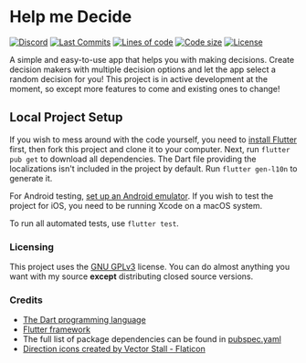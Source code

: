 # Help me Decide

[![Discord](https://img.shields.io/discord/765328952495046696)](https://discord.gg/Q27rN7b)
[![Last Commits](https://img.shields.io/github/last-commit/TheCreator69/HelpMeDecide?logo=git&logoColor=white)](https://github.com/TheCreator69/HelpMeDecide/commits/master)
[![Lines of code](https://img.shields.io/tokei/lines/github/TheCreator69/HelpMeDecide)](https://github.com/TheCreator69/HelpMeDecide)
[![Code size](https://img.shields.io/github/languages/code-size/TheCreator69/HelpMeDecide?logo=github&logoColor=white)](https://github.com/TheCreator69/HelpMeDecide)
[![License](https://img.shields.io/github/license/TheCreator69/HelpMeDecide?logo=open-source-initiative&logoColor=green)](https://github.com/TheCreator69/HelpMeDecide/blob/master/COPYING)

A simple and easy-to-use app that helps you with making decisions.
Create decision makers with multiple decision options and let the app select a random decision for you!
This project is in active development at the moment, so except more features to come and existing ones to change!

## Local Project Setup

If you wish to mess around with the code yourself, you need to [install Flutter](https://docs.flutter.dev/get-started/install) first,
then fork this project and clone it to your computer. Next, run `flutter pub get` to download all dependencies.
The Dart file providing the localizations isn't included in the project by default. Run `flutter gen-l10n` to generate it.

For Android testing, [set up an Android emulator](https://docs.flutter.dev/get-started/install/windows#android-setup).
If you wish to test the project for iOS, you need to be running Xcode on a macOS system.

To run all automated tests, use `flutter test`.

### Licensing

This project uses the [GNU GPLv3](https://choosealicense.com/licenses/gpl-3.0/) license.
You can do almost anything you want with my source **except** distributing closed source versions.

### Credits

- [The Dart programming language](https://dart.dev/)
- [Flutter framework](https://flutter.dev/)
- The full list of package dependencies can be found in [pubspec.yaml](/pubspec.yaml)
- [Direction icons created by Vector Stall - Flaticon](https://www.flaticon.com/free-icons/direction)